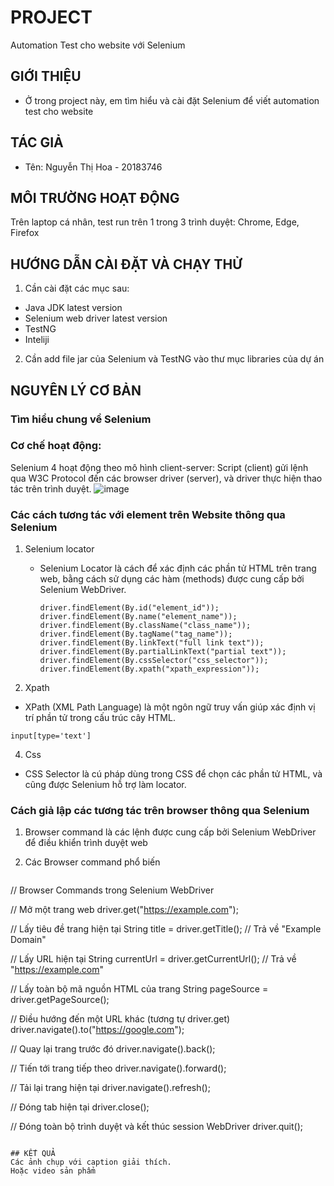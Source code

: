# PROJECT 
  Automation Test cho website với Selenium

## GIỚI THIỆU
 - Ở trong project này, em tìm hiểu và cài đặt Selenium để viết automation test cho website

## TÁC GIẢ
- Tên: Nguyễn Thị Hoa - 20183746
  
## MÔI TRƯỜNG HOẠT ĐỘNG
Trên laptop cá nhân, test run trên 1 trong 3 trình duyệt: Chrome, Edge, Firefox
  
## HƯỚNG DẪN CÀI ĐẶT VÀ CHẠY THỬ
1. Cần cài đặt các mục sau:
- Java JDK latest version
- Selenium web driver latest version
- TestNG
- Inteliji

2. Cần add file jar của Selenium và TestNG vào thư mục libraries của dự án

## NGUYÊN LÝ CƠ BẢN

### Tìm hiểu chung về Selenium
### Cơ chế hoạt động: 
Selenium 4 hoạt động theo mô hình client-server: Script (client) gửi lệnh qua W3C Protocol đến các browser driver (server), và driver thực hiện thao tác trên trình duyệt.
![image](https://github.com/user-attachments/assets/99e5eadf-6745-4cd9-9654-01d13e5686cd)

### Các cách tương tác với element trên Website thông qua Selenium
1. Selenium locator
   - Selenium Locator là cách để xác định các phần tử HTML trên trang web, bằng cách sử dụng các hàm (methods) được cung cấp bởi Selenium WebDriver.
     ```
     driver.findElement(By.id("element_id"));
     driver.findElement(By.name("element_name"));
     driver.findElement(By.className("class_name"));
     driver.findElement(By.tagName("tag_name"));
     driver.findElement(By.linkText("full link text"));
     driver.findElement(By.partialLinkText("partial text"));
     driver.findElement(By.cssSelector("css_selector"));
     driver.findElement(By.xpath("xpath_expression")); 
     ```

3. Xpath
- XPath (XML Path Language) là một ngôn ngữ truy vấn giúp xác định vị trí phần tử trong cấu trúc cây HTML.
```
input[type='text']
```

4. Css
- CSS Selector là cú pháp dùng trong CSS để chọn các phần tử HTML, và cũng được Selenium hỗ trợ làm locator.

### Cách giả lập các tương tác trên browser thông qua Selenium
1. Browser command là các lệnh được cung cấp bởi Selenium WebDriver để điều khiển trình duyệt web

2. Các Browser command phổ biến
   ```java
// Browser Commands trong Selenium WebDriver

// Mở một trang web
driver.get("https://example.com");

// Lấy tiêu đề trang hiện tại
String title = driver.getTitle();  // Trả về "Example Domain"

// Lấy URL hiện tại
String currentUrl = driver.getCurrentUrl();  // Trả về "https://example.com"

// Lấy toàn bộ mã nguồn HTML của trang
String pageSource = driver.getPageSource();

// Điều hướng đến một URL khác (tương tự driver.get)
driver.navigate().to("https://google.com");

// Quay lại trang trước đó
driver.navigate().back();

// Tiến tới trang tiếp theo
driver.navigate().forward();

// Tải lại trang hiện tại
driver.navigate().refresh();

// Đóng tab hiện tại
driver.close();

// Đóng toàn bộ trình duyệt và kết thúc session WebDriver
driver.quit();
```
  
## KẾT QUẢ
Các ảnh chụp với caption giải thích.
Hoặc video sản phẩm

